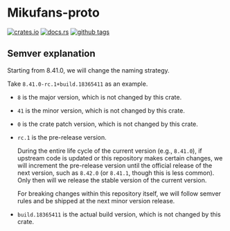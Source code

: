 # Mikufans-proto

[![crates.io](https://img.shields.io/crates/v/mikufans-proto)](https://crates.io/crates/mikufans-proto)
[![docs.rs](https://img.shields.io/docsrs/mikufans-proto)](https://docs.rs/crate/mikufans-proto/latest)
[![github tags](https://img.shields.io/github/v/tag/mikufans-project/mikufans-proto)](https://github.com/mikufans-project/mikufans-proto/tags)

## Semver explanation

Starting from 8.41.0, we will change the naming strategy.

Take `8.41.0-rc.1+build.18365411` as an example.

- `8` is the major version, which is not changed by this crate.
- `41` is the minor version, which is not changed by this crate.
- `0` is the crate patch version, which is not changed by this crate.
- `rc.1` is the pre-release version.

  During the entire life cycle of the current version (e.g., `8.41.0`),
  if upstream code is updated or this repository makes certain changes,
  we will increment the pre-release version until the official release
  of the next version, such as `8.42.0` (or `8.41.1`, though this is less common).
  Only then will we release the stable version of the current version.

  For breaking changes within this repository itself, we will follow semver rules
  and be shipped at the next minor version release.

- `build.18365411` is the actual build version, which is not changed by this crate.

